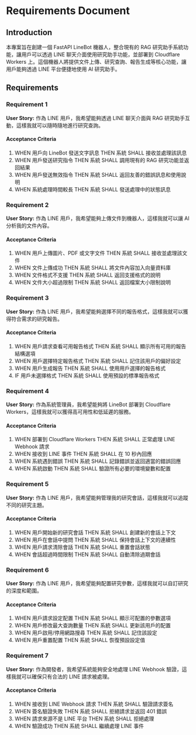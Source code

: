 # Requirements Document

## Introduction

本專案旨在創建一個 FastAPI LineBot 機器人，整合現有的 RAG 研究助手系統功能，讓用戶可以透過 LINE 聊天介面使用研究助手功能，並部署到 Cloudflare Workers 上。這個機器人將提供文件上傳、研究查詢、報告生成等核心功能，讓用戶能夠透過 LINE 平台便捷地使用 AI 研究助手。

## Requirements

### Requirement 1

**User Story:** 作為 LINE 用戶，我希望能夠透過 LINE 聊天介面與 RAG 研究助手互動，這樣我就可以隨時隨地進行研究查詢。

#### Acceptance Criteria

1. WHEN 用戶向 LineBot 發送文字訊息 THEN 系統 SHALL 接收並處理該訊息
2. WHEN 用戶發送研究指令 THEN 系統 SHALL 調用現有的 RAG 研究功能並返回結果
3. WHEN 用戶發送無效指令 THEN 系統 SHALL 返回友善的錯誤訊息和使用說明
4. WHEN 系統處理時間較長 THEN 系統 SHALL 發送處理中的狀態訊息

### Requirement 2

**User Story:** 作為 LINE 用戶，我希望能夠上傳文件到機器人，這樣我就可以讓 AI 分析我的文件內容。

#### Acceptance Criteria

1. WHEN 用戶上傳圖片、PDF 或文字文件 THEN 系統 SHALL 接收並處理該文件
2. WHEN 文件上傳成功 THEN 系統 SHALL 將文件內容加入向量資料庫
3. WHEN 文件格式不支援 THEN 系統 SHALL 返回支援格式的說明
4. WHEN 文件大小超過限制 THEN 系統 SHALL 返回檔案大小限制說明

### Requirement 3

**User Story:** 作為 LINE 用戶，我希望能夠選擇不同的報告格式，這樣我就可以獲得符合需求的研究報告。

#### Acceptance Criteria

1. WHEN 用戶請求查看可用報告格式 THEN 系統 SHALL 顯示所有可用的報告結構選項
2. WHEN 用戶選擇特定報告格式 THEN 系統 SHALL 記住該用戶的偏好設定
3. WHEN 用戶生成報告 THEN 系統 SHALL 使用用戶選擇的報告格式
4. IF 用戶未選擇格式 THEN 系統 SHALL 使用預設的標準報告格式

### Requirement 4

**User Story:** 作為系統管理員，我希望能夠將 LineBot 部署到 Cloudflare Workers，這樣我就可以獲得高可用性和低延遲的服務。

#### Acceptance Criteria

1. WHEN 部署到 Cloudflare Workers THEN 系統 SHALL 正常處理 LINE Webhook 請求
2. WHEN 接收到 LINE 事件 THEN 系統 SHALL 在 10 秒內回應
3. WHEN 系統遇到錯誤 THEN 系統 SHALL 記錄錯誤並返回適當的錯誤回應
4. WHEN 系統啟動 THEN 系統 SHALL 驗證所有必要的環境變數和配置

### Requirement 5

**User Story:** 作為 LINE 用戶，我希望能夠管理我的研究會話，這樣我就可以追蹤不同的研究主題。

#### Acceptance Criteria

1. WHEN 用戶開始新的研究會話 THEN 系統 SHALL 創建新的會話上下文
2. WHEN 用戶在會話中提問 THEN 系統 SHALL 保持會話上下文的連續性
3. WHEN 用戶請求清除會話 THEN 系統 SHALL 重置會話狀態
4. WHEN 會話超過時間限制 THEN 系統 SHALL 自動清除過期會話

### Requirement 6

**User Story:** 作為 LINE 用戶，我希望能夠配置研究參數，這樣我就可以自訂研究的深度和範圍。

#### Acceptance Criteria

1. WHEN 用戶請求設定配置 THEN 系統 SHALL 顯示可配置的參數選項
2. WHEN 用戶修改最大查詢數量 THEN 系統 SHALL 更新該用戶的配置
3. WHEN 用戶啟用/停用網路搜尋 THEN 系統 SHALL 記住該設定
4. WHEN 用戶重置配置 THEN 系統 SHALL 恢復預設設定值

### Requirement 7

**User Story:** 作為開發者，我希望系統能夠安全地處理 LINE Webhook 驗證，這樣我就可以確保只有合法的 LINE 請求被處理。

#### Acceptance Criteria

1. WHEN 接收到 LINE Webhook 請求 THEN 系統 SHALL 驗證請求簽名
2. WHEN 簽名驗證失敗 THEN 系統 SHALL 拒絕請求並返回 401 錯誤
3. WHEN 請求來源不是 LINE 平台 THEN 系統 SHALL 拒絕處理
4. WHEN 驗證成功 THEN 系統 SHALL 繼續處理 LINE 事件